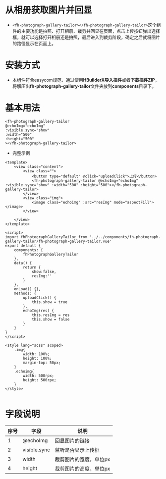 # 从相册获取图片并回显
* `<fh-photograph-gallery-tailor></fh-photograph-gallery-tailor>`这个组件的主要功能是拍照、打开相册、裁剪并回显在页面，点击上传按钮弹出选择框，就可以选择打开相册还是拍照，最后进入到裁剪阶段，确定之后就将图片的路径显示在页面上。

# 安装方式
* 本组件符合easycom规范，通过使用**HBuilderX导入插件**或者**下载插件ZIP**，将解压出**fh-photograph-gallery-tailor**文件夹放到**components**目录下。

# 基本用法
```
<fh-photograph-gallery-tailor 
@echoImg="echoImg" 
:visible.sync="show" 
:width="500" 
:height="500"
></fh-photograph-gallery-tailor>
```
* 完整示例

```
<template>
	<view class="content">
		<view class="">
			<button type="default" @click="uploadClick">上传</button>
			<fh-photograph-gallery-tailor @echoImg="echoImg" :visible.sync="show" :width="500" :height="500"></fh-photograph-gallery-tailor>
		</view>
		<view class="img">
			<image class="echoimg" :src="resImg" mode="aspectFill"></image>
		</view>

	</view>
</template>

<script>
import fhPhotographGalleryTailor from '../../components/fh-photograph-gallery-tailor/fh-photograph-gallery-tailor.vue'
export default {
	components: {
		fhPhotographGalleryTailor
	},
	data() {
		return {
			show:false,
			resImg:''
		}
	},
	onLoad() {},
	methods: {
		uploadClick() {
			this.show = true
		},
		echoImg(res) {
			this.resImg = res
			this.show = false
		}
	}
}
</script>

<style lang="scss" scoped>
	.img{
		width: 100%;
		height: 100%;
		margin-top: 50px;
	}
	.echoimg{
		width: 500rpx;
		height: 500rpx;
	}
</style>


```
# 字段说明
| 序号 | 字段       | 说明           |
|------|-----------|----------------|
| 1    | @echoImg  | 回显图片的链接 |
| 2    | visible.sync  | 监听是否显示上传框 |
| 3    | width  | 裁剪图片的宽度，单位px |
| 4    | height  | 裁剪图片的高度，单位px |
